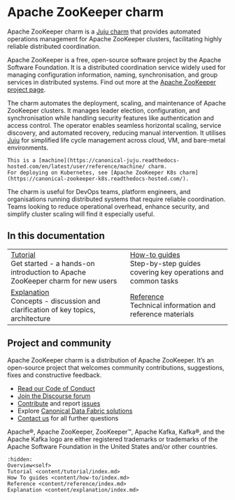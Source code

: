 # Apache ZooKeeper charm

Apache ZooKeeper charm is a [Juju charm](https://canonical-juju.readthedocs-hosted.com/en/latest/user/reference/charm/) that provides automated operations management for Apache ZooKeeper clusters, facilitating highly reliable distributed coordination.

Apache ZooKeeper is a free, open-source software project by the Apache Software Foundation. It is a distributed coordination service widely used for managing configuration information, naming, synchronisation, and group services in distributed systems. Find out more at the [Apache ZooKeeper project page](https://zookeeper.apache.org/).

The charm automates the deployment, scaling, and maintenance of Apache ZooKeeper clusters. It manages leader election, configuration, and synchronisation while handling security features like authentication and access control. The operator enables seamless horizontal scaling, service discovery, and automated recovery, reducing manual intervention. It utilises [Juju](https://juju.is/) for simplified life cycle management across cloud, VM, and bare-metal environments.

```{note}
This is a [machine](https://canonical-juju.readthedocs-hosted.com/en/latest/user/reference/machine/ charm. 
For deploying on Kubernetes, see [Apache ZooKeeper K8s charm](https://canonical-zookeeper-k8s.readthedocs-hosted.com/).
```

The charm is useful for DevOps teams, platform engineers, and organisations running distributed systems that require reliable coordination. Teams looking to reduce operational overhead, enhance security, and simplify cluster scaling will find it especially useful. 

## In this documentation

| | |
|--|--|
|  [Tutorial](content/tutorial/index.md) </br>  Get started - a hands-on introduction to Apache ZooKeeper charm for new users </br> |  [How-to guides](content/how-to/index.md) </br> Step-by-step guides covering key operations and common tasks |
|  [Explanation](content/explanation/index.md) </br> Concepts - discussion and clarification of key topics, architecture | [Reference](content/reference/index.md) </br> Technical information and reference materials | 

## Project and community

Apache ZooKeeper charm is a distribution of Apache ZooKeeper. It’s an open-source project that welcomes community contributions, suggestions, fixes and constructive feedback.

- [Read our Code of Conduct](https://ubuntu.com/community/code-of-conduct)
- [Join the Discourse forum](https://discourse.charmhub.io/tag/kafka)
- [Contribute](https://github.com/canonical/zookeeper-operator/blob/main/CONTRIBUTING.md) and report [issues](https://github.com/canonical/zookeeper-operator/issues/new)
- Explore [Canonical Data Fabric solutions](https://canonical.com/data)
- [Contact us](https://discourse.charmhub.io/t/13107) for all further questions

Apache®, Apache ZooKeeper, ZooKeeper™, Apache Kafka, Kafka®, and the Apache Kafka logo are either registered trademarks or trademarks of the Apache Software Foundation in the United States and/or other countries.

```{toctree}
:hidden:
Overview<self>
Tutorial <content/tutorial/index.md>
How To guides <content/how-to/index.md>
Reference <content/reference/index.md>
Explanation <content/explanation/index.md>
```
